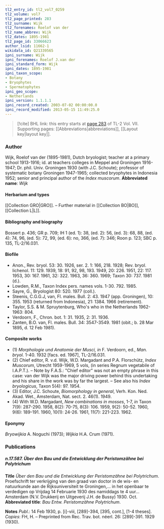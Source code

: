 ```yaml
---
tl2_entry_id: tl2_vol7_0259
tl2_volume: vol7
tl2_page_printed: 283
tl2_surname: Wijk
tl2_forenames: Roelof van der
tl2_name_abbrev: Wijk
tl2_dates: 1895-1981
tl2_page_id: 33066623
author_lsid: 11662-1
wikidata_id: Q21339565
ipni_surname: Wijk
ipni_forenames: Roelof J.van der
ipni_standard_form: Wijk
ipni_dates: 1895-1981
ipni_taxon_scope: 
- Botany
- Bryophytes
- Spermatophytes
ipni_geo_scope: 
- Netherlands
ipni_version: 1.1.1.1
ipni_record_created: 2003-07-02 00:00:00.0
ipni_record_modified: 2013-05-15 11:49:25.0
---
```



> [!cite] BHL link: this entry starts at [page 283](https://www.biodiversitylibrary.org/page/33066623) of TL-2 Vol. VII.
> Supporting pages: [[Abbreviations|abbreviations]], [[Layout key|layout key]].

### Author

Wijk, Roelof van der (1895-1981), Dutch bryologist; teacher at a primary school 1913-1916; id. at teachers colleges in Meppel and Groningen 1916-1947; Dr. phil. Univ. Groningen 1930 (with J.C. Schoute); professor of systematic botany Groningen 1947-1965; collected bryophytes in Indonesia 1952; senior and principal author of the *Index muscorum*. 
**Abbreviated name**: *Wijk*

#### Herbarium and types

[[Collection GRO|GRO]]. – Further material in [[Collection BO|BO]], [[Collection L|L]].

#### Bibliography and biography

Bossert p. 436; GR p. 709; IH 1 (ed. 1): 38, (ed. 2): 56, (ed. 3): 68, 88, (ed. 4): 74, 96, (ed. 5): 72, 99, (ed. 6): no, 366, (ed. 7): 346; Roon p. 123; SBC p. 135, TL-2/16.031.

#### Biofile

- Anon., Rev. bryol. 53: 30. 1926, ser. 2. 1: 166, 218. 1928; Rev. bryol. lichenol. 11: 129. 1939, 18: 91, 92, 98, 193. 1949, 20: 226. 1951, 22: 117. 1953, 30: 167. 1961, 32: 322. 1963, 36: 360. 1969; Taxon 30: 737. 1981 (d.).
- Lowden, R.M., Taxon Index pers. names vols. 1-30. 792. 1985.
- Sayre, G., Bryologist 80: 520. 1977 (coll.).
- Steenis, C.G.G.J, van, Fl. males. Bull. 2: 43. 1947 (app. Groningen), 10: 355. 1953 (returned from Indonesia), 21: 1384. 1966 (retirement).
- Taylor, S.S. & M. Spruytenburg, Who's who in the Netherlands 1962-1963: 804.
- Verdoorn, F., Chron. bot. 1: 31. 1935, 2: 31. 1936.
- Zanten, B.O. van, Fl. males. Bull. 34: 3547-3549. 1981 (obit.; b. 28 Mar 1895, d. 12 Feb 1981).

#### Composite works

- (1) *Morphologie und Anatomie der Musci, in* F. Verdoorn, ed., *Man. bryol.* 1-40. 1932 \[facs. ed. 1967\], TL-2/16.031.
- (2) Chief editor, R. v.d. Wijk, W.D. Margadant and P.A. Florschütz, *Index Muscorum*, Utrecht 1959-1969, 5 vols, (in series Regnum vegetabile of I.A.P.T.). – Note by F.A.S.: "Chief editor" was not an empty phrase in this case: van der Wijk was the major driving power behind this undertaking and his share in the work was by far the largest. – See also his *Index bryologicus*, Taxon 5(4): 97. 1954.
- (3) Editor, J.C. Schoute, *Biomorphology in general*, Verh. Kon. Ned. Akad. Wet., Amsterdam, Nat. sect. 2. 46(1). 1949.
- (4) With W.D. Margadant, *New combinations in mosses*, 1-7, *in* Taxon 7(9): 287-290. 1958, 8(2): 70-75, 8(3): 106. 1959, 9(2): 50-52. 1960, 9(6): 189-191. 1960, 10(1): 24-26. 1961, 11(7): 221-223. 1962.

#### Eponymy

*Bryowijkia* A. Noguchi (1973); *Wijkia* H.A. Crum (1971).

### Publications

##### n.17.587. Über den Bau und die Entwicklung der Peristomzähne bei Polytrichum

**Title**
*Über den Bau und die Entwicklung der Peristomzähne bei Polytrichum*. Proefschrift ter verkrijging van den graad van doctor in de wis- en natuurkunde aan de Rijksuniversiteit te Groningen,... in het openbaar te verdedigen op Vrijdag 14 Februarie 1930 des namiddags te 4 uur... Amsterdam (N.V. Drukkerij en Uitgeverij J.H. de Bussy) 1930. Oct.
**Abbreviated title**: *Bau Entw. Peristomzähne Polytrichum*.

**Notes**
*Publ*.: 14 Feb 1930, p. \[i\]-viii, \[289\]-394, \[395, cont.\], \[1-4 theses\]. *Copies*: FH, H. – Preprinted from Rec. Trav. bot. néerl. 26: \[289\]-391. 1929 (1930).

